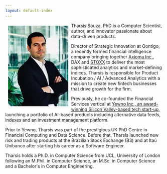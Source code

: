 ```yaml
---
layout: default-index
---
```


<img style="width=305px;height=445px;float:left;padding:9px;"
src="/image/p1.jpeg" alt="profile picture" width="192" height="256">

Tharsis Souza, PhD is a Computer Scientist, author, and innovator passionate about data-driven products.

Director of Strategic Innovation at Qontigo, a recently formed financial intelligence company bringing together [Axioma Inc.](https://www.axioma.com/), DAX and [STOXX](https://www.stoxx.com/) to deliver the most sophisticated analytics and market-defining indices. Tharsis is responsible for Product Incubation / AI / Advanced Analytics with a mission to create new fintech businesses that drive growth for the firm.

Previously, he co-founded the Financial Services vertical at [Yewno Inc., an award-winning Silicon Valley-based tech start-up](https://www.yewno.com/), launching a portfolio of AI-based products including alternative data feeds, indexes and an investment management platform.

Prior to Yewno, Tharsis was part of the prestigious UK PhD Centre in Financial Computing and Data Science. Before that, Tharsis launched new risk and trading products at the Brazilian Stock Exchange (B3) and at Itaú Unibanco after starting his career as a Software Engineer.

Tharsis holds a Ph.D. in Computer Science from UCL, University of London following an M.Phil. in Computer Science, an M.Sc. in Computer Science and a Bachelor's in Computer Engineering.




